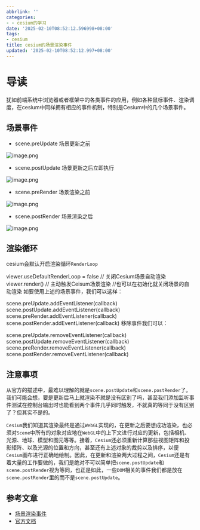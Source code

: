 ```yaml
---
abbrlink: ''
categories:
- - cesium的学习
date: '2025-02-10T08:52:12.596998+08:00'
tags:
- cesium
title: cesium的场景渲染事件
updated: '2025-02-10T08:52:12.997+08:00'
---
```

# 导读

犹如前端系统中浏览器或者框架中的各类事件的应用，例如各种鼠标事件、渲染调度，在cesium中同样拥有相应的事件机制，特别是Cesium中的几个场景事件。

## 场景事件

* scene.preUpdate 场景更新之前

![image.png](https://static.zerotower.cn/images/2025/02/02b7ffa63476fb0f5cbf8f729f52be5b.webp)

* scene.postUpdate 场景更新之后立即执行

![image.png](https://static.zerotower.cn/images/2025/02/efcb0312fb5af77b15016bad8e3c41a1.webp)

* scene.preRender 场景渲染之前

![image.png](https://static.zerotower.cn/images/2025/02/e2d5a4dc0117096c768b784a3d660e9d.webp)

* scene.postRender 场景渲染之后

![image.png](https://static.zerotower.cn/images/2025/02/c5ba773ba480f37b2a76c3dcd26426ed.webp)

## 渲染循环

cesium会默认开启渲染循环`RenderLoop`

viewer.useDefaultRenderLoop = false // 关闭Cesium场景自动渲染
viewer.render() // 主动触发Ceisum场景渲染
//也可以在初始化就关闭场景的自动渲染
如要使用上述的场景事件，我们可以这样：

scene.preUpdate.addEventListener(callback)
scene.postUpdate.addEventListener(callback)
scene.preRender.addEventListener(callback)
scene.postRender.addEventListener(callback)
移除事件我们可以：

scene.preUpdate.removeEventListener(callback)
scene.postUpdate.removeEventListener(callback)
scene.preRender.removeEventListener(callback)
scene.postRender.removeEventListener(callback)
## 注意事项

从官方的描述中，最难以理解的就是`scene.postUpdate`和`scene.postRender`了。我们可能会想，要是更新后马上就渲染不就是没有区别了吗，甚至我们添加监听事件测试在控制台输出时也能看到两个事件几乎同时触发，不就真的等同于没有区别了？但其实不是的。

`Cesium`我们知道其渲染最终是通过`WebGL`实现的，在更新之后要想成功渲染，也必须对`Scene`中所有的对象对应地在`WebGL`中的上下文进行对应的更新，包括相机、光源、地球、模型和图元等等。接着，`Cesium`还必须重新计算那些视图矩阵和投影矩阵、以及光源的位置和方向，甚至还有上述对象的裁剪以及排序，以便`Cesium`画布进行正确地绘制。因此，在更新和渲染两大过程之间，`Cesium`还是有着大量的工作要做的，我们是绝对不可以简单把`scene.postUpdate`和`scene.postRender`视为等同，也正是如此，一些`DOM`相关的事件我们都是放在`scene.postRender`里的而不是`scene.postUpdate`。

## 参考文章

* [场景渲染事件](http://syzdev.cn/cesium-docs/advance/scene-load-event.html)
* [官方文档](https://cesium.com/learn/cesiumjs/ref-doc/Scene.html)
